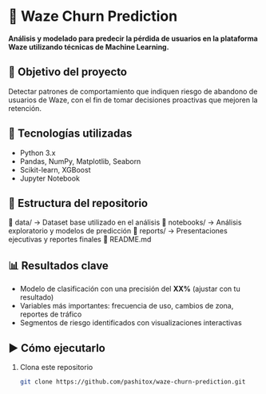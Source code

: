 # 🚗 Waze Churn Prediction

**Análisis y modelado para predecir la pérdida de usuarios en la plataforma Waze utilizando técnicas de Machine Learning.**

## 📌 Objetivo del proyecto

Detectar patrones de comportamiento que indiquen riesgo de abandono de usuarios de Waze, con el fin de tomar decisiones proactivas que mejoren la retención.

## 🧠 Tecnologías utilizadas

- Python 3.x
- Pandas, NumPy, Matplotlib, Seaborn
- Scikit-learn, XGBoost
- Jupyter Notebook

## 🧪 Estructura del repositorio
📁 data/               → Dataset base utilizado en el análisis 
📁 notebooks/          → Análisis exploratorio y modelos de predicción 
📁 reports/            → Presentaciones ejecutivas y reportes finales 
📄 README.md   


## 📊 Resultados clave

- Modelo de clasificación con una precisión del **XX%** (ajustar con tu resultado)
- Variables más importantes: frecuencia de uso, cambios de zona, reportes de tráfico
- Segmentos de riesgo identificados con visualizaciones interactivas

## ▶️ Cómo ejecutarlo

1. Clona este repositorio  
   ```bash
   git clone https://github.com/pashitox/waze-churn-prediction.git
